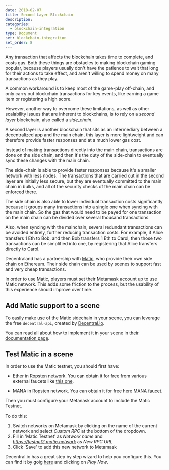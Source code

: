 ```yaml
---
date: 2018-02-07
title: Second Layer Blockchain
description:
categories:
  - blockchain-integration
type: Document
set: blockchain-integration
set_order: 8
---
```


Any transaction that affects the blockchain takes time to complete, and costs gas. Both these things are obstacles to making blockchain gaming popular, because players usually don't have the patience to wait that long for their actions to take effect, and aren't willing to spend money on many transactions as they play.

A common workaround is to keep most of the game-play off-chain, and only carry out blockchain transactions for key events, like earning a game item or registering a high score.

However, another way to overcome these limitations, as well as other scalability issues that are inherent to blockchains, is to rely on a _second layer_ blockchain, also called a _side_chain_.

A second layer is another blockchain that sits as an intermediary between a decentralized app and the main chain, this layer is more lightweight and can therefore provide faster responses and at a much lower gas cost.

Instead of making transactions directly into the main chain, transactions are done on the side chain, and then it's the duty of the side-chain to eventually sync these changes with the main chain.

The side-chain is able to provide faster responses because it's a smaller network with less nodes. The transactions that are carried out in the second layer are initially less secure, but they are eventually committed to the main chain in bulks, and all of the security checks of the main chain can be enforced there.

The side chain is also able to lower individual transaction costs significantly because it groups many transactions into a single one when syncing with the main chain. So the gas that would need to be payed for one transaction on the main chain can be divided over several thousand transactions.

Also, when syncing with the mainchain, several redundant transactions can be avoided entirely, further reducing transaction costs. For example, if Alice transfers 1 Eth to Bob, and then Bob transfers 1 Eth to Carol, then those two transactions can be simplified into one, by registering that Alice transfers directly to Carol.

Decentraland has a partnership with [Matic](https://matic.network/), who provide their own side chain on Ethereum. Their side chain can be used by scenes to support fast and very cheap transactions.

In order to use Matic, players must set their Metamask account up to use Matic network. This adds some friction to the process, but the usability of this experience should improve over time.

## Add Matic support to a scene

To easily make use of the Matic sidechain in your scene, you can leverage the free `decentral-api`, created by [Decentral.io](decentral.io).

You can read all about how to implement it in your scene in [their documentation page](https://www.decentral.io/docs/dcl/overview/).

## Test Matic in a scene

In order to use the Matic testnet, you should first have:

- Ether in Ropsten network. You can obtain it for free from various external faucets like [this one](https://faucet.ropsten.be/).

- MANA in Ropsten network. You can obtain it for free here [MANA faucet](https://faucet.decentraland.today/).

Then you must configure your Metanask account to include the Matic Testnet.

To do this:

1. Switch networks on Metamask by clicking on the name of the current network and select _Custom RPC_ at the bottom of the dropdown.
2. Fill in 'Matic Testnet' as _Network name_ and _https://testnet2.matic.network_ as _New RPC URL_
3. Click 'Save' to add this new network to Metamask

Decentral.io has a great step by step wizard to help you configure this. You can find it by goig [here](https://decentral.games/) and clicking on _Play Now_.

